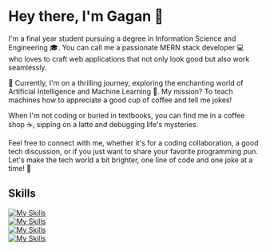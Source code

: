 # Hey there, I'm Gagan 👋


I'm a final year student pursuing a degree in Information Science and Engineering 🎓. You can call me a passionate MERN stack developer 💻 who loves to craft web applications that not only look good but also work seamlessly.

🌱 Currently, I'm on a thrilling journey, exploring the enchanting world of Artificial Intelligence and Machine Learning 🤖. My mission? To teach machines how to appreciate a good cup of coffee and tell me jokes!

When I'm not coding or buried in textbooks, you can find me in a coffee shop ☕, sipping on a latte and debugging life's mysteries.

Feel free to connect with me, whether it's for a coding collaboration, a good tech discussion, or if you just want to share your favorite programming pun. Let's make the tech world a bit brighter, one line of code and one joke at a time! 🚀

## Skills
[![My Skills](https://skillicons.dev/icons?i=java,python,html,js,css&perline=10)](https://skillicons.dev)<br>
[![My Skills](https://skillicons.dev/icons?i=mongo,express,react,nodejs,tailwind,bootstrap,django,flask,&perline=10)](https://skillicons.dev)<br>
[![My Skills](https://skillicons.dev/icons?i=sqlite,mysql,git,jenkins,docker,&perline=10)](https://skillicons.dev)<br>
[![My Skills](https://skillicons.dev/icons?i=vscode,eclipse,postman,netlify,&perline=10)](https://skillicons.dev)<br>
